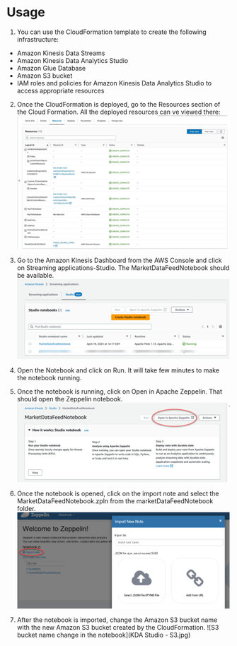 # Usage

1. You can use the CloudFormation template to create the following infrastructure:
 - Amazon Kinesis Data Streams
 - Amazon Kinesis Data Analytics Studio
 - Amazon Glue Database
 - Amazon S3 bucket
 - IAM roles and policies for Amazon Kinesis Data Analytics Studio to access appropriate resources

2. Once the CloudFormation is deployed, go to the Resources section of the Cloud Formation. All the deployed resources can ve viewed there:
 ![Cloud Formation Resources](kda-studio-cfn-output.jpg)

3. Go to the Amazon Kinesis Dashboard from the AWS Console and click on  Streaming applications-Studio. The MarketDataFeedNotebook should be available. 
 ![MarketDataFeedNotebook](market-data-feed-notebook.jpg)

4. Open the Notebook and click on Run. It will take few minutes to make the notebook running.

5. Once the notebook is running, click on Open in Apache Zeppelin. That should open the Zeppelin notebook.
![Open the notebook](open-Zeppelin-notebook.jpg)

6. Once the notebook is opened, click on the import note and select the MarketDataFeedNotebook.zpln from the marketDataFeedNotebook folder.
![Import the notebook](import-note.jpg)

7. After the notebook is imported, change the Amazon S3 bucket name with the new Amazon S3 bucket created by the CloudFormation.
![S3 bucket name change in the notebook](KDA Studio - S3.jpg)



